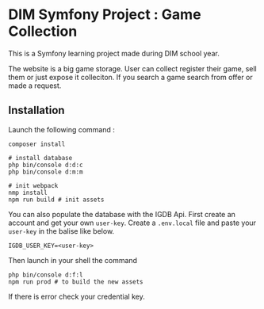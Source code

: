 # DIM Symfony Project : Game Collection

This is a Symfony learning project made during DIM school year.

The website is a big game storage. User can collect register their game, sell them or just expose it colleciton. If you search a game search from offer or made a request.

## Installation

Launch the following command :
```shell script
composer install

# install database 
php bin/console d:d:c 
php bin/console d:m:m 

# init webpack
nmp install
npm run build # init assets
```

You can also populate the database with the IGDB Api. First create an account and get your own `user-key`. 
Create a `.env.local` file and paste your `user-key` in the <user-key> balise like below.
````.dotenv
IGDB_USER_KEY=<user-key>
````

Then launch in your shell the command
````shell script
php bin/console d:f:l
npm run prod # to build the new assets
````

If there is error check your credential key.
    
